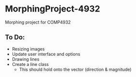 # MorphingProject-4932
Morphing project for COMP4932

To Do:
------
- Resizing images
- Update user interface and options
- Drawing lines
- Create a line class
    - This should hold onto the vector (direction & magnitude)

